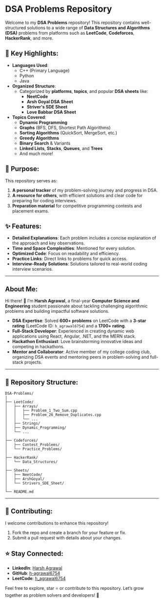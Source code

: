 # DSA Problems Repository

Welcome to my **DSA Problems** repository! This repository contains well-structured solutions to a wide range of **Data Structures and Algorithms (DSA)** problems from platforms such as **LeetCode**, **Codeforces**, **HackerRank**, and more.

## 🌟 Key Highlights:
- **Languages Used**: 
  - C++ (Primary Language)  
  - Python  
  - Java  
- **Organized Structure**: 
  - Categorized by **platforms**, **topics**, and popular **DSA sheets** like:
    - **NeetCode**
    - **Arsh Goyal DSA Sheet**
    - **Striver's SDE Sheet**
    - **Love Babbar DSA Sheet**
- **Topics Covered**:
  - **Dynamic Programming**
  - **Graphs** (BFS, DFS, Shortest Path Algorithms)
  - **Sorting Algorithms** (QuickSort, MergeSort, etc.)
  - **Greedy Algorithms**
  - **Binary Search** & Variants
  - **Linked Lists**, **Stacks**, **Queues**, and **Trees**
  - And much more!

## 🎯 Purpose:
This repository serves as:  
1. **A personal tracker** of my problem-solving journey and progress in DSA.  
2. **A resource for others**, with efficient solutions and clear code for preparing for coding interviews.  
3. **Preparation material** for competitive programming contests and placement exams.

## ✨ Features:
- **Detailed Explanations**: Each problem includes a concise explanation of the approach and key observations.  
- **Time and Space Complexities**: Mentioned for every solution.  
- **Optimized Code**: Focus on readability and efficiency.  
- **Practice Links**: Direct links to problems for quick access.  
- **Interview-Ready Solutions**: Solutions tailored to real-world coding interview scenarios.  

---

## About Me:
Hi there! 👋 I’m **Harsh Agrawal**, a final-year **Computer Science and Engineering** student passionate about tackling challenging algorithmic problems and building impactful software solutions.  

- **DSA Expertise**: Solved **600+ problems** on LeetCode with a **3-star rating** (LeetCode ID: `h_agrawal6754`) and a **1700+ rating**.  
- **Full-Stack Developer**: Experienced in creating dynamic web applications using React, Angular, .NET, and the MERN stack.  
- **Hackathon Enthusiast**: Love brainstorming innovative ideas and competing in hackathons.  
- **Mentor and Collaborator**: Active member of my college coding club, organizing DSA events and mentoring peers in problem-solving and full-stack projects.

---

## 📂 Repository Structure:
```plaintext
DSA-Problems/
│
├── LeetCode/
│   ├── Arrays/
│   │   ├── Problem_1_Two_Sum.cpp
│   │   ├── Problem_26_Remove_Duplicates.cpp
│   │   └── ...
│   ├── Strings/
│   ├── Dynamic_Programming/
│   └── ...
│
├── Codeforces/
│   ├── Contest_Problems/
│   └── Practice_Problems/
│
├── HackerRank/
│   └── Data_Structures/
│
├── Sheets/
│   ├── NeetCode/
│   ├── ArshGoyal/
│   └── Strivers_SDE_Sheet/
│
└── README.md
```

---

## 🤝 Contributing:
I welcome contributions to enhance this repository!  
1. Fork the repo and create a branch for your feature or fix.  
2. Submit a pull request with details about your changes.  

## ⭐ Stay Connected:
- **LinkedIn**: [Harsh Agrawal](https://www.linkedin.com/in/harsh2810)  
- **GitHub**: [h-agrawal6754](https://github.com/harsh6754)  
- **LeetCode**: [h_agrawal6754](https://leetcode.com/h_agrawal6754/)

Feel free to explore, star ⭐ or contribute to this repository. Let’s grow together as problem solvers and developers! 🚀
